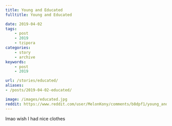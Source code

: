 ```yaml
---
title: Young and Educated
fulltitle: Young and Educated

date: 2019-04-02
tags:
    - post
    - 2019
    - tzipora
categories:
    - story
    - archive
keywords:
    - post
    - 2019

url: /stories/educated/
aliases:
- /posts/2019-04-02-educated/

image: /images/educated.jpg
reddit: https://www.reddit.com/user/MelonKony/comments/b8dpf1/young_and_educated/
---
```


lmao wish I had nice clothes
